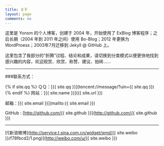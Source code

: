 ```yaml
---
title: 关于
layout: page
comments: no
---
```


这里是 Yonsm 的个人博客，创建于 2004 年，开始使用了 ExBlog 博客程序；之后长期（2004 年到 2011 年之间）使用 Bo-Blog；2012 年更换为 WordProess；2003年7月迁移到 Jekyll @ GitHub 上。

这里包含了我部分的“折腾”过程、结论和成果，请切换到分类模式以便更快地找到感兴趣的内容，欢迎观赏、欣赏、称赞、建议、拍砖……

----

###联系方式：

{% if site.qq %}
ＱＱ：[{{ site.qq }}](tencent://message/?uin={{ site.qq }})
{% endif %}
网站：[{{ site.name }}]({{ site.url }})

邮箱：[{{ site.email }}](mailto:{{ site.email }})

GitHub : [http://github.com/{{ site.github }}](http://github.com/{{ site.github }})

----


[![新浪微博](http://service.t.sina.com.cn/widget/qmd/{{ site.weibo }}/f78fbcd2/1.png)](http://weibo.com/u/{{ site.weibo }})
